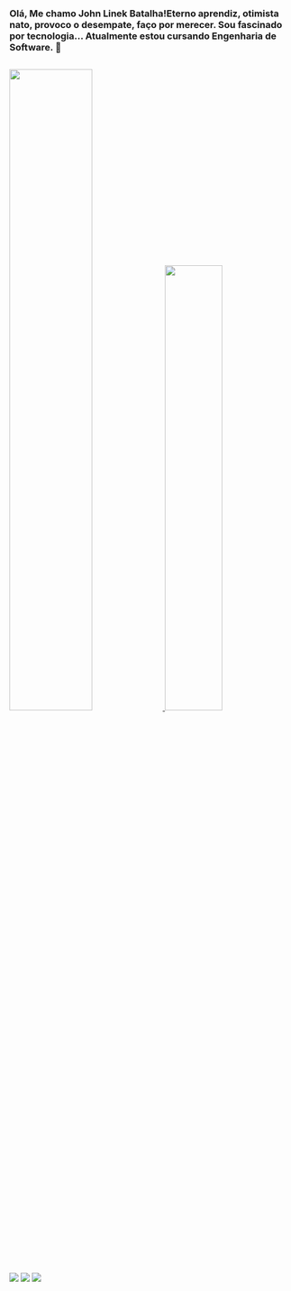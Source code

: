 ### Olá, Me chamo John Linek Batalha!Eterno aprendiz, otimista nato, provoco o desempate, faço por merecer. Sou fascinado por tecnologia... Atualmente estou cursando Engenharia de Software. 👋

##

<div>
  <a href='https://github.com/John-Linek/github-readme-stats'>
    <img src='https://github-readme-stats.vercel.app/api?username=John-Linek&count_private=true&show_icons=true&theme=github_dark' width="54%">
    <img src='https://github-readme-stats.vercel.app/api/top-langs/?username=John-Linek&theme=github_dark&layout=compact' width="45%">
  </a>
</div>

##

<div> 
  <a href="https://discord.com/users/JLB#7381" target="_blank"><img src="https://img.shields.io/badge/Discord-7289DA?style=for-the-badge&logo=discord&logoColor=white" target="_blank"></a> 
  <a href="https://criarmeulink.com.br/u/1657995437" target="_blank"><img src="https://img.shields.io/badge/-Gmail-%23333?style=for-the-badge&logo=gmail&logoColor=white" target="_blank"></a>
  <a href="https://www.linkedin.com/in/john-linek-batalha-27243b16b/" target="_blank"><img src="https://img.shields.io/badge/-LinkedIn-%230077B5?style=for-the-badge&logo=linkedin&logoColor=white" target="_blank"></a> 
</div>

